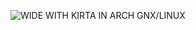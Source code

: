 ![WIDE WITH KIRTA IN ARCH GNX/LINUX](https://user-images.githubusercontent.com/61166695/138637852-5786bfcb-8cae-4155-9d7b-15d8f2c87464.png)
